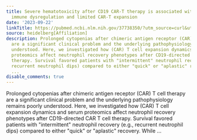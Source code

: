```yaml
---
title: Severe hematotoxicity after CD19 CAR-T therapy is associated with suppressive
  immune dysregulation and limited CAR-T expansion
date: '2023-09-22'
linkTitle: https://pubmed.ncbi.nlm.nih.gov/37738350/?utm_source=curl&utm_medium=rss&utm_campaign=pubmed-2&utm_content=1FakS-2QOkCT8HsMOQP1bCRQ4YzyumYOmxmF0moLsQ3dFB1E9V&fc=20220326224207&ff=20230923180948&v=2.17.9.post6+86293ac
source: heidelberg[Affiliation]
description: Prolonged cytopenias after chimeric antigen receptor (CAR) T cell therapy
  are a significant clinical problem and the underlying pathophysiology remains poorly
  understood. Here, we investigated how (CAR) T cell expansion dynamics and serum
  proteomics affect neutrophil recovery phenotypes after CD19-directed CAR T cell
  therapy. Survival favored patients with "intermittent" neutrophil recovery (e.g.,
  recurrent neutrophil dips) compared to either "quick" or "aplastic" recovery. While
  ...
disable_comments: true
---
```

Prolonged cytopenias after chimeric antigen receptor (CAR) T cell therapy are a significant clinical problem and the underlying pathophysiology remains poorly understood. Here, we investigated how (CAR) T cell expansion dynamics and serum proteomics affect neutrophil recovery phenotypes after CD19-directed CAR T cell therapy. Survival favored patients with "intermittent" neutrophil recovery (e.g., recurrent neutrophil dips) compared to either "quick" or "aplastic" recovery. While ...